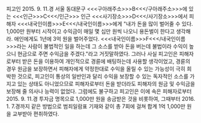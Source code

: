 피고인 2015. 9. 11.경 서울 동대문구 <<<구아래주소>>>B<<</구아래주소>>>에 있는 <<<인근>>>C<<</인근>>> 인근 <<<사기장소>>>D<<</사기장소>>>에서 피해자 <<<내국인이름>>>E<<</내국인이름>>>에게 "내가 돈을 많이 벌어줄 수 있다. 1,000만 원부터 시작이고 수익금이 매일 몇 십만 원씩 나오니 용돈벌이 한다고 생각해라. 애인에게도 1년에 3억 원을 벌어주었다. <<<내국인이름>>>F<<</내국인이름>>>라는 사람이 불법적인 일을 하는데 그 소스를 받아 돈을 버는데 불법이라 수익이 높으니 현금으로 주면 수익금을 주겠다."라고 거짓말하였다.
그러나 사실 피고인은 피해자로부터 받은 돈을 이용하여 개인적으로 경륜에 배팅하는데 사용할 생각이었고, 경륜의 경우 원금을 보장하면서 피해자에게 약정한대로 수익을 올릴 수 있는 가능성이 극히 희박한 것으로, 피고인이 통상의 일반인과 달리 수익을 보장할 수 있는 독자적인 소스를 가지고 있는 상태도 아니었으므로 피해자로부터 돈을 받더라도 피해자의 원금 및 수익금을 보장해 줄 의사나 능력이 없었다.
그럼에도 불구하고 피고인은 이에 속은 피해자로부터 2015. 9. 11.경 투자금 명목으로 1,000만 원을 송금받은 것을 비롯하여, 그때부터 2016. 1. 7.경까지 같은 방법으로 범죄일람표 기재와 같이 총 7회에 걸쳐 합계 1억 1,000만 원을 교부받아 편취하였다.